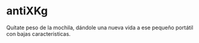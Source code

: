 # antiXKg
Quítate peso de la mochila, dándole una nueva vida a ese pequeño portátil con bajas caracteristicas.
